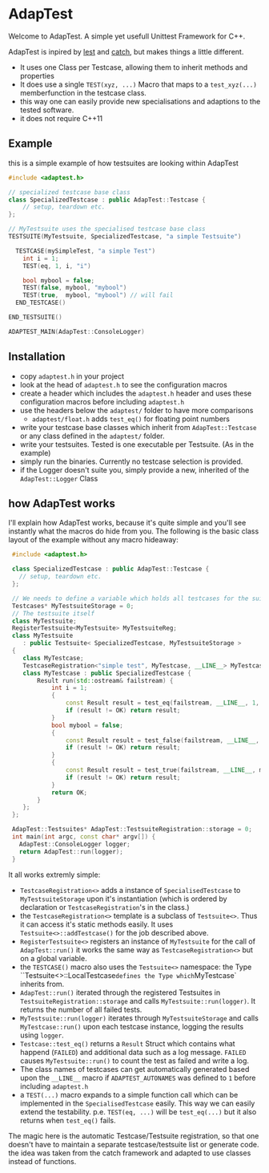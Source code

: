 # AdapTest

Welcome to AdapTest. A simple yet usefull Unittest Framework for C++.

AdapTest is inpired by [lest](https://github.com/martinmoene/lest) and [catch](https://github.com/philsquared/Catch), but makes things a little different. 

* It uses one Class per Testcase, allowing them to inherit methods and properties
* It does use a single `TEST(xyz, ...)` Macro that maps to a `test_xyz(...)` memberfunction in the testcase class.
* this way one can easily provide new specialisations and adaptions to the tested software.
* it does not require C++11

## Example

this is a simple example of how testsuites are looking within AdapTest

```c++
#include <adaptest.h>

// specialized testcase base class
class SpecializedTestcase : public AdapTest::Testcase {
    // setup, teardown etc.
};

// MyTestsuite uses the specialised testcase base class
TESTSUITE(MyTestsuite, SpecializedTestcase, "a simple Testsuite")

  TESTCASE(mySimpleTest, "a simple Test")
    int i = 1;
    TEST(eq, 1, i, "i")

    bool mybool = false;
    TEST(false, mybool, "mybool")
    TEST(true,  mybool, "mybool") // will fail
  END_TESTCASE()

END_TESTSUITE()

ADAPTEST_MAIN(AdapTest::ConsoleLogger)
```

## Installation

* copy `adaptest.h` in your project
* look at the head of `adaptest.h` to see the configuration macros
* create a header which includes the `adaptest.h` header and uses these configuration macros before including `adaptest.h`
* use the headers below the `adaptest/` folder to have more comparisons
  * `adaptest/float.h` adds `test_eq()` for floating point numbers
* write your testcase base classes which inherit from `AdapTest::Testcase` or any class defined in the `adaptest/` folder.
* write your testsuites. Tested is one executable per Testsuite. (As in the example)
* simply run the binaries. Currently no testcase selection is provided.
* if the Logger doesn't suite you, simply provide a new, inherited of the `AdapTest::Logger` Class

## how AdapTest works

I'll explain how AdapTest works, because it's quite simple and you'll see instantly what the macros do hide from you.
The following is the basic class layout of the example without any macro hideaway:

```c++
 #include <adaptest.h>

 class SpecializedTestcase : public AdapTest::Testcase {
   // setup, teardown etc.
 };

 // We needs to define a variable which holds all testcases for the suite.
 Testcases* MyTestsuiteStorage = 0;   
 // The testsuite itself
 class MyTestsuite;
 RegisterTestsuite<MyTestsuite> MyTestsuiteReg;
 class MyTestsuite 
    : public Testsuite< SpecializedTestcase, MyTestsuiteStorage > 
 {
    class MyTestcase;
    TestcaseRegistration<"simple test", MyTestcase, __LINE__> MyTestcase_reg;
    class MyTestcase : public SpecializedTestcase {
        Result run(std::ostream& failstream) {
            int i = 1;
            { 
                const Result result = test_eq(failstream, __LINE__, 1, i, "i");
                if (result != OK) return result;
            }
            bool mybool = false;
            { 
                const Result result = test_false(failstream, __LINE__, mybool, "mybool");
                if (result != OK) return result;
            }
            { 
                const Result result = test_true(failstream, __LINE__, mybool, "mybool");
                if (result != OK) return result;
            }
            return OK;
        }
    };
 };

 AdapTest::Testsuites* AdapTest::TestsuiteRegistration::storage = 0;
 int main(int argc, const char* argv[]) {
   AdapTest::ConsoleLogger logger;
   return AdapTest::run(logger);
 }
```

It all works extremly simple:
* `TestcaseRegistration<>` adds a instance of `SpecialisedTestcase` to `MyTestsuiteStorage` upon it's instantiation (which is ordered by declaration or `TestcaseRegistration`'s in the class.)
* the `TestcaseRegistration<>` template is a subclass of `Testsuite<>`. Thus it can access it's static methods easily. It uses `Testsuite<>::addTestcase()` for the job described above.
* `RegisterTestsuite<>` registers an instance of  `MyTestsuite` for the call of `AdapTest::run()` it works the same way as `TestcaseRegistration<>` but on a global variable.
* the `TESTCASE()` macro also uses the `Testsuite<>` namespace: the Type ``Testsuite<>::LocalTestcase` defines the Type which `MyTestcase` inherits from.
* `AdapTest::run()` iterated through the registered Testsuites in `TestsuiteRegistration::storage` and calls `MyTestsuite::run(logger)`. It returns the number of all failed tests.
* `MyTestsuite::run(logger)` iterates through `MyTestsuiteStorage` and calls `MyTestcase::run()` upon each testcase instance, logging the results using `logger`.
* `Testcase::test_eq()` returns a `Result` Struct which contains what happend (`FAILED`) and additional data such as a log message. `FAILED` causes `MyTestsuite::run()` to count the test as failed and write a log.
* The class names of testcases can get automatically generated based upon the `__LINE__` macro if `ADAPTEST_AUTONAMES` was defined to `1` before including `adaptest.h`
* a `TEST(...)` macro expands to a simple function call which can be implemented in the `SpecialisedTestcase` easily. This way we can easily extend the testability. p.e. `TEST(eq, ...)` will be `test_eq(...)` but it also returns when `test_eq()` fails.

The magic here is the automatic Testcase/Testsuite registration, so that one doesn't have to maintain a separate testcase/testsuite list or generate code. the idea was taken from the catch framework and adapted to use classes instead of functions.

